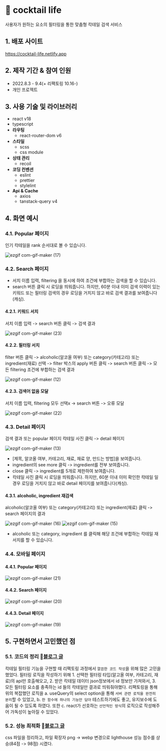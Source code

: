 # :pushpin: cocktail life
사용자가 원하는 요소의 필터링을 통한 맞춤형 칵테일 검색 서비스

## 1. 배포 사이트
https://cocktail-life.netlify.app

## 2. 제작 기간 & 참여 인원
- 2022.8.3 - 9.4(+ 리팩토링 10.16-)
- 개인 프로젝트

## 3. 사용 기술 및 라이브러리
- react v18
- typescript
- **라우팅**
  - react-router-dom v6
- **스타일**
   - scss
   - css module
- **상태 관리**
  - recoil
- **코딩 컨벤션**
   - eslint
   - prettier
   - stylelint
- **Api & Cache**
   - axios
   - tanstack-query v4

## 4. 화면 예시

### 4.1. Popular 페이지
인기 칵테일을 rank 순서대로 볼 수 있습니다. 

![ezgif com-gif-maker (17)](https://user-images.githubusercontent.com/67466789/206457679-0f116170-300b-41ac-91e7-c65bd6ba268f.gif)

### 4.2. Search 페이지
- 서치 이름 입력, filtering 을 동시에 하여 조건에 부합하는 검색을 할 수 있습니다. 
- search 버튼 클릭 시 로딩을 띄워줍니다. 
하지만, 60분 이내 이미 검색 이력이 있는 키워드 또는 필터링 검색의 경우 로딩을 거치지 않고 바로 검색 결과를 보여줍니다(캐싱).

#### 4.2.1. 키워드 서치
서치 이름 입력 -> search 버튼 클릭 -> 검색 결과

![ezgif com-gif-maker (23)](https://user-images.githubusercontent.com/67466789/206460246-2b6ac5cb-37ed-4d23-b06b-5227ce0cd215.gif)

#### 4.2.2. 필터링 서치
filter 버튼 클릭 -> alcoholic(알코올 여부) 또는 category(카테고리) 또는 ingredient(재료) 선택 -> filter 박스의 apply 버튼 클릭 -> search 버튼 클릭 -> 모든 filtering 조건에 부합하는 검색 결과

![ezgif com-gif-maker (12)](https://user-images.githubusercontent.com/67466789/206460580-c1002b33-6011-48c4-8bc3-27f7f0799e8f.gif)

#### 4.2.3. 검색어 없음 모달
서치 이름 입력, filtering 모두 선택x -> search 버튼 -> 오류 모달

 ![ezgif com-gif-maker (22)](https://user-images.githubusercontent.com/67466789/206459565-379efa93-a012-4a3a-811d-616b766e6401.gif)

### 4.3. Detail 페이지
검색 결과 또는 popular 페이지 칵테일 사진 클릭 -> detail 페이지

![ezgif com-gif-maker (13)](https://user-images.githubusercontent.com/67466789/206463881-d715f36b-ba5f-430c-a949-a318e3858b0b.gif)

- [제목, 알코올 여부, 카테고리, 재료, 재료 양, 만드는 방법]을 보여줍니다.
- ingredient의 see more 클릭 -> ingredient를 전부 보여줍니다. 
- close 클릭 -> ingredient를 5개로 제한하여 보여줍니다. 
- 칵테일 사진 클릭 시 로딩을 띄워줍니다. 하지만, 60분 이내 이미 확인한 칵테일 일 경우 로딩을 거치지 않고 바로 detail 페이지를 보여줍니다(캐싱).

#### 4.3.1. alcoholic, ingredient 재검색
alcoholic(알코올 여부) 또는 category(카테고리) 또는 ingredient(재료) 클릭 -> search 페이지의 결과

![ezgif com-gif-maker (16)](https://user-images.githubusercontent.com/67466789/206464313-e9fd515e-fbb1-42c3-8583-4d3d5fd07671.gif)
![ezgif com-gif-maker (15)](https://user-images.githubusercontent.com/67466789/206464328-8670d24e-4d6a-4f20-b69b-0a397729ba0e.gif)

- alcoholic 또는 category, ingredient 를 클릭해 해당 조건에 부합하는 칵테일 재서치를 할 수 있습니다. 

### 4.4. 모바일 페이지
#### 4.4.1. Popular 페이지
![ezgif com-gif-maker (21)](https://user-images.githubusercontent.com/67466789/206465594-98f8b024-049f-4f51-9800-8d21dc14051b.gif)

#### 4.4.2. Search 페이지
![ezgif com-gif-maker (20)](https://user-images.githubusercontent.com/67466789/206465658-1b50053e-67ae-47fa-9f9b-9f903784c3d2.gif)

#### 4.4.3. Detail 페이지
![ezgif com-gif-maker (19)](https://user-images.githubusercontent.com/67466789/206465702-99368009-46fd-4593-90c3-8de5e4603ce3.gif)


## 5. 구현하면서 고민했던 점
### 5.1. 코드의 정리 :bookmark_tabs:[블로그 글](https://velog.io/@han-byul-yang/cocktail-search-%EA%B0%9C%EC%9D%B8-%ED%94%84%EB%A1%9C%EC%A0%9D%ED%8A%B81)
 칵테일 필터링 기능을 구현할 때 리팩토링 과정에서 `깔끔한 코드 작성`을 위해 많은 고민을 했었다. 필터링 로직을 작성하기 위해 1. 선택한 필터링 타입(알고올 여부, 카테고리, 재료)의 api만 호출해오고, 2. 받은 칵테일 데이터 json정보에서 id 정보만 가져와서, 3. 모든 필터링 요소를 충족하는 id 들의 칵테일만 결과로 띄워줘야했다. 
리팩토링을 통해 위의 복잡했던 로직을 a. useQuery의 select option을 통해 `서버 관련 로직을 완전히 분리`할 수 있었고, b. `한 함수에 하나의 기능만 담아` 테스트하기에도 좋고, 유지보수에 도움이 될 수 있도록 하였다. 또한 c. react가 선호하는 `선언적인 방식`의 로직으로 작성해주어 가독성이 높아질 수 있었다. 

### 5.2. 성능 최적화 :bookmark_tabs:[블로그 글](https://velog.io/@han-byul-yang/cocktail-search-%EC%B5%9C%EC%A0%81%ED%99%94)
 css 파일을 정리하고, 파일 확장자 png -> webp 변경으로 lighthouse 성능 점수를 상승(84점 -> 98점) 시켰다. 
